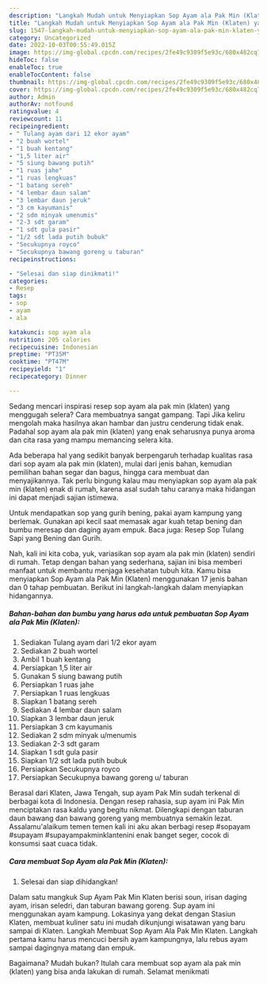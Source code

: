 ```yaml
---
description: "Langkah Mudah untuk Menyiapkan Sop Ayam ala Pak Min (Klaten) yang Lezat, Buat Buka Puasa Lezat Sekali"
title: "Langkah Mudah untuk Menyiapkan Sop Ayam ala Pak Min (Klaten) yang Lezat, Buat Buka Puasa Lezat Sekali"
slug: 1547-langkah-mudah-untuk-menyiapkan-sop-ayam-ala-pak-min-klaten-yang-lezat-buat-buka-puasa-lezat-sekali
category: Uncategorized
date: 2022-10-03T00:55:49.015Z
image: https://img-global.cpcdn.com/recipes/2fe49c9309f5e93c/680x482cq70/sop-ayam-ala-pak-min-klaten-foto-resep-utama.jpg
hideToc: false
enableToc: true
enableTocContent: false
thumbnail: https://img-global.cpcdn.com/recipes/2fe49c9309f5e93c/680x482cq70/sop-ayam-ala-pak-min-klaten-foto-resep-utama.jpg
cover: https://img-global.cpcdn.com/recipes/2fe49c9309f5e93c/680x482cq70/sop-ayam-ala-pak-min-klaten-foto-resep-utama.jpg
author: Admin
authorAv: notfound
ratingvalue: 4
reviewcount: 11
recipeingredient:
- " Tulang ayam dari 12 ekor ayam"
- "2 buah wortel"
- "1 buah kentang"
- "1,5 liter air"
- "5 siung bawang putih"
- "1 ruas jahe"
- "1 ruas lengkuas"
- "1 batang sereh"
- "4 lembar daun salam"
- "3 lembar daun jeruk"
- "3 cm kayumanis"
- "2 sdm minyak umenumis"
- "2-3 sdt garam"
- "1 sdt gula pasir"
- "1/2 sdt lada putih bubuk"
- "Secukupnya royco"
- "Secukupnya bawang goreng u taburan"
recipeinstructions:

- "Selesai dan siap dinikmati!"
categories:
- Resep
tags:
- sop
- ayam
- ala

katakunci: sop ayam ala 
nutrition: 205 calories
recipecuisine: Indonesian
preptime: "PT35M"
cooktime: "PT47M"
recipeyield: "1"
recipecategory: Dinner

---
```



Sedang mencari inspirasi resep sop ayam ala pak min (klaten) yang menggugah selera? Cara membuatnya sangat gampang. Tapi Jika keliru mengolah maka hasilnya akan hambar dan justru cenderung tidak enak. Padahal sop ayam ala pak min (klaten) yang enak seharusnya punya aroma dan cita rasa yang mampu memancing selera kita.


Ada beberapa hal yang sedikit banyak berpengaruh terhadap kualitas rasa dari sop ayam ala pak min (klaten), mulai dari jenis bahan, kemudian pemilihan bahan segar dan bagus, hingga cara membuat dan menyajikannya. Tak perlu bingung kalau mau menyiapkan sop ayam ala pak min (klaten) enak di rumah, karena asal sudah tahu caranya maka hidangan ini dapat menjadi sajian istimewa.

Untuk mendapatkan sop yang gurih bening, pakai ayam kampung yang berlemak. Gunakan api kecil saat memasak agar kuah tetap bening dan bumbu meresap dan daging ayam empuk. Baca juga: Resep Sop Tulang Sapi yang Bening dan Gurih.


Nah, kali ini kita coba, yuk, variasikan sop ayam ala pak min (klaten) sendiri di rumah. Tetap dengan bahan yang sederhana, sajian ini bisa memberi manfaat untuk membantu menjaga kesehatan tubuh kita. Kamu bisa menyiapkan Sop Ayam ala Pak Min (Klaten) menggunakan 17 jenis bahan dan 0 tahap pembuatan. Berikut ini langkah-langkah dalam menyiapkan hidangannya.

<!--inarticleads1-->

##### Bahan-bahan dan bumbu yang harus ada untuk pembuatan Sop Ayam ala Pak Min (Klaten):

1. Sediakan  Tulang ayam dari 1/2 ekor ayam
1. Sediakan 2 buah wortel
1. Ambil 1 buah kentang
1. Persiapkan 1,5 liter air
1. Gunakan 5 siung bawang putih
1. Persiapkan 1 ruas jahe
1. Persiapkan 1 ruas lengkuas
1. Siapkan 1 batang sereh
1. Sediakan 4 lembar daun salam
1. Siapkan 3 lembar daun jeruk
1. Persiapkan 3 cm kayumanis
1. Sediakan 2 sdm minyak u/menumis
1. Sediakan 2-3 sdt garam
1. Siapkan 1 sdt gula pasir
1. Siapkan 1/2 sdt lada putih bubuk
1. Persiapkan Secukupnya royco
1. Persiapkan Secukupnya bawang goreng u/ taburan


Berasal dari Klaten, Jawa Tengah, sup ayam Pak Min sudah terkenal di berbagai kota di Indonesia. Dengan resep rahasia, sup ayam ini Pak Min menciptakan rasa kaldu yang begitu nikmat. Dilengkapi dengan taburan daun bawang dan bawang goreng yang membuatnya semakin lezat. Assalamu&#39;alaikum temen temen kali ini aku akan berbagi resep #sopayam #supayam #supayampakminklantenini enak banget seger, cocok di konsumsi saat cuaca tidak. 

<!--inarticleads2-->

##### Cara membuat Sop Ayam ala Pak Min (Klaten):


1. Selesai dan siap dihidangkan!

Dalam satu mangkuk Sup Ayam Pak Min Klaten berisi soun, irisan daging ayam, irisan seledri, dan taburan bawang goreng. Sup ayam ini menggunakan ayam kampung. Lokasinya yang dekat dengan Stasiun Klaten, membuat kuliner satu ini mudah dikunjungi wisatawan yang baru sampai di Klaten. Langkah Membuat Sop Ayam Ala Pak Min Klaten. Langkah pertama kamu harus mencuci bersih ayam kampungnya, lalu rebus ayam sampai dagingnya matang dan empuk. 

Bagaimana? Mudah bukan? Itulah cara membuat sop ayam ala pak min (klaten) yang bisa anda lakukan di rumah. Selamat menikmati

